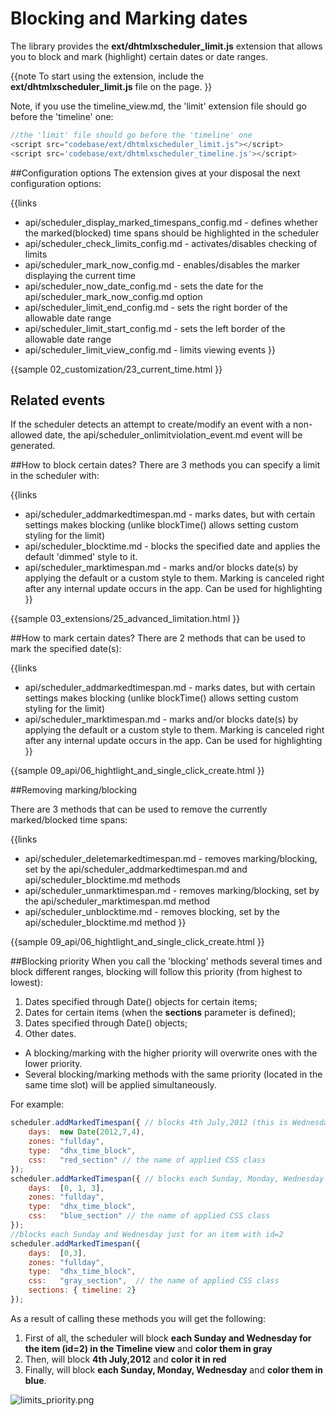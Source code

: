  Blocking and Marking dates
==============

The library provides the **ext/dhtmlxscheduler_limit.js** extension that allows you to block and mark (highlight) certain dates or date ranges.

{{note
To start using the extension, include the **ext/dhtmlxscheduler_limit.js** file on the page. 
}}


Note, if you use the timeline_view.md, the 'limit' extension file should go before the 'timeline' one:

~~~js
//the 'limit' file should go before the 'timeline' one
<script src="codebase/ext/dhtmlxscheduler_limit.js"></script>
<script src='codebase/ext/dhtmlxscheduler_timeline.js'></script>

~~~


##Configuration options
The extension gives at your disposal the next configuration options:

{{links
- api/scheduler_display_marked_timespans_config.md - defines whether the marked(blocked) time spans should be highlighted in the scheduler
- api/scheduler_check_limits_config.md - activates/disables checking of limits
- api/scheduler_mark_now_config.md - enables/disables the marker displaying the current time
- api/scheduler_now_date_config.md - sets the date for the api/scheduler_mark_now_config.md option
- api/scheduler_limit_end_config.md - sets the right border of the allowable date range
- api/scheduler_limit_start_config.md - sets the left border of the allowable date range
- api/scheduler_limit_view_config.md - limits viewing events
}}

{{sample
	02_customization/23_current_time.html
}}

## Related events 
If the scheduler detects an attempt to create/modify an event with a non-allowed date, the api/scheduler_onlimitviolation_event.md event will be generated.

##How to block certain dates?
There are 3 methods you can specify a limit in the scheduler with:

{{links
- api/scheduler_addmarkedtimespan.md - marks dates, but with certain settings makes blocking (unlike blockTime() allows setting custom styling for the limit)
- api/scheduler_blocktime.md - blocks the specified date and applies the default 'dimmed' style to it.
- api/scheduler_marktimespan.md - marks and/or blocks date(s) by applying the default or a custom style to them. Marking is canceled right after any internal update occurs in the app. Can be used for highlighting
}}

{{sample
	03_extensions/25_advanced_limitation.html
}}

##How to mark certain dates?
There are 2 methods that can be used to mark the specified date(s):


{{links
- api/scheduler_addmarkedtimespan.md - marks dates, but with certain settings makes blocking (unlike blockTime() allows setting custom styling for the limit)
- api/scheduler_marktimespan.md - marks and/or blocks date(s) by applying the default or a custom style to them. Marking is canceled right after any internal update occurs in the app. Can be used for highlighting
}}

{{sample
	09_api/06_hightlight_and_single_click_create.html
}}

##Removing marking/blocking

There are 3 methods that can be used to remove the currently marked/blocked time spans:

{{links
- api/scheduler_deletemarkedtimespan.md - removes marking/blocking, set by the api/scheduler_addmarkedtimespan.md and api/scheduler_blocktime.md methods
- api/scheduler_unmarktimespan.md - removes marking/blocking, set by the api/scheduler_marktimespan.md method
- api/scheduler_unblocktime.md - removes blocking, set by the api/scheduler_blocktime.md method
}}

{{sample
	09_api/06_hightlight_and_single_click_create.html
}}

##Blocking priority
When you call the 'blocking' methods several times and block different ranges, blocking will follow this priority (from highest to lowest):


1.  Dates specified through Date() objects for certain items;
2.  Dates for certain items (when the **sections** parameter is defined);
3.  Dates specified through Date() objects;
4.  Other dates.

- A blocking/marking with the higher priority will overwrite ones with the lower priority. 
- Several blocking/marking methods with the same priority (located in the same time slot) will be applied simultaneously.

For example:


~~~js
scheduler.addMarkedTimespan({ // blocks 4th July,2012 (this is Wednesday).
	days:  new Date(2012,7,4),
	zones: "fullday", 
	type:  "dhx_time_block",
	css:   "red_section" // the name of applied CSS class
});
scheduler.addMarkedTimespan({ // blocks each Sunday, Monday, Wednesday
	days:  [0, 1, 3], 
	zones: "fullday",
	type:  "dhx_time_block", 
	css:   "blue_section" // the name of applied CSS class
});
//blocks each Sunday and Wednesday just for an item with id=2 
scheduler.addMarkedTimespan({  
    days:  [0,3], 
	zones: "fullday",
	type:  "dhx_time_block", 
	css:   "gray_section",  // the name of applied CSS class
	sections: { timeline: 2} 
});

~~~


As a result of calling these methods you will get the following:


1.  First of all, the scheduler will block **each Sunday and Wednesday for the item (id=2) in the Timeline view** and **color them in gray**
2.  Then, will block **4th July,2012** and **color it in red**
3.  Finally, will block **each Sunday, Monday, Wednesday** and **color them in blue**.

![limits_priority.png](limits_priority.png)